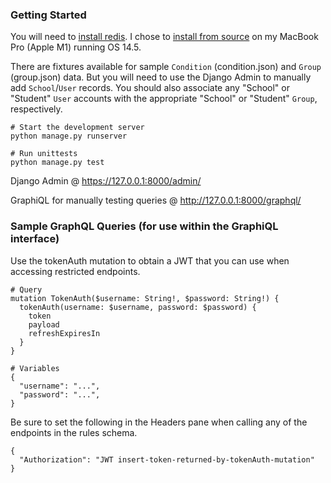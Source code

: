 
### Getting Started

You will need to [install redis](https://redis.io/docs/latest/operate/oss_and_stack/install/install-redis/).  I chose to [install from source](https://redis.io/docs/latest/operate/oss_and_stack/install/install-redis/install-redis-from-source/) on my MacBook Pro (Apple M1) running OS 14.5.

There are fixtures available for sample `Condition` (condition.json) and `Group` (group.json) data.  But you will need to use the Django Admin to manually add `School`/`User` records.  You should also associate any "School" or "Student" `User` accounts with the appropriate "School" or "Student" `Group`, respectively.

```
# Start the development server
python manage.py runserver

# Run unittests
python manage.py test
```

Django Admin @ https://127.0.0.1:8000/admin/

GraphiQL for manually testing queries @ http://127.0.0.1:8000/graphql/

### Sample GraphQL Queries (for use within the GraphiQL interface)

Use the tokenAuth mutation to obtain a JWT that you can use when accessing restricted endpoints.

```
# Query
mutation TokenAuth($username: String!, $password: String!) {
  tokenAuth(username: $username, password: $password) {
    token
    payload
    refreshExpiresIn
  }
}

# Variables
{
  "username": "...",
  "password": "...",
}
```

Be sure to set the following in the Headers pane when calling any of the endpoints in the rules schema.
```
{
  "Authorization": "JWT insert-token-returned-by-tokenAuth-mutation"
}
```







